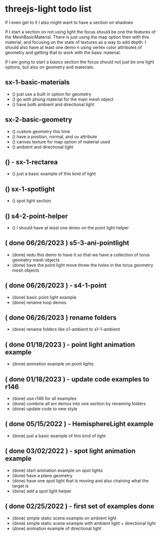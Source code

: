 # threejs-light todo list

<!-- SHADOWS SECTION -->

If I even get to it I also might want to have a section on shadows

<!-- NOLIGHT SECTION -->

If I start a section on not using light the focus should be one the features of the MeshBasicMaterial. There is just using the map option then with this material, and focusing on the state of textures as a way to add depth. I should also have at least one demo n using vertex color attributes of geometry and getting that to work with the basic material.

<!-- BASICS SECTION -->

If I am going to start a basics section the focus should not just be one light options, but also on geometry and materials.

## sx-1-basic-materials
* () just use a built in option for geometry
* () go with phong material for the main mesh object
* () have both ambient and directional light

## sx-2-basic-geometry
* () custom geometry this time
* () have a position, normal, and uv attribute
* () canvas texture for map option of material used
* () ambient and directional light

<!-- RECT AREA SECTION -->

## () - sx-1-rectarea
* () just a basic example of this kind of light

<!-- SPOTLIGHT SECTION -->

## () sx-1-spotlight
* () spot light section

<!-- POINT AREA SECTION -->

## () s4-2-point-helper
* () I should have at least one dmeo on the point light helper

<!-- ANIMATION LOOP SECTION -->


<!-- Done -->

## ( done 06/26/2023 ) s5-3-ani-pointlight
* (done) redu this demo to have it so that we have a collection of torus geometry mesh objects
* (done) have the point light move threw the holes in the torus geometry mesh objects


## ( done 06/26/2023 ) - s4-1-point
* (done) basic point light example
* (done) rename loop demos 

## ( done 06/26/2023 ) rename folders
* (done) rename folders like s1-ambient to s1-1-ambient

## ( done 01/18/2023 ) - point light animation example
* (done) animation example on point lights

## ( done 01/18/2023 ) - update code examples to r146
* (done) use r146 for all examples
* (done) combine all ani demos into one section by renaming folders
* (done) update code to new style

## ( done 05/15/2022 ) - HemisphereLight example
* (done) just a basic example of this kind of light

## ( done 03/02/2022 ) - spot light animation example
* (done) start animation example on spot lights
* (done) have a plane geometry
* (done) have one spot light that is moving and also chaining what the target is
* (done) add a spot light helper

## ( done 02/25/2022 ) - first set of examples done
* (done) simple static scene example on ambient light
* (done) simple static scene example with ambient light + directional light
* (done) animation example of directional light
